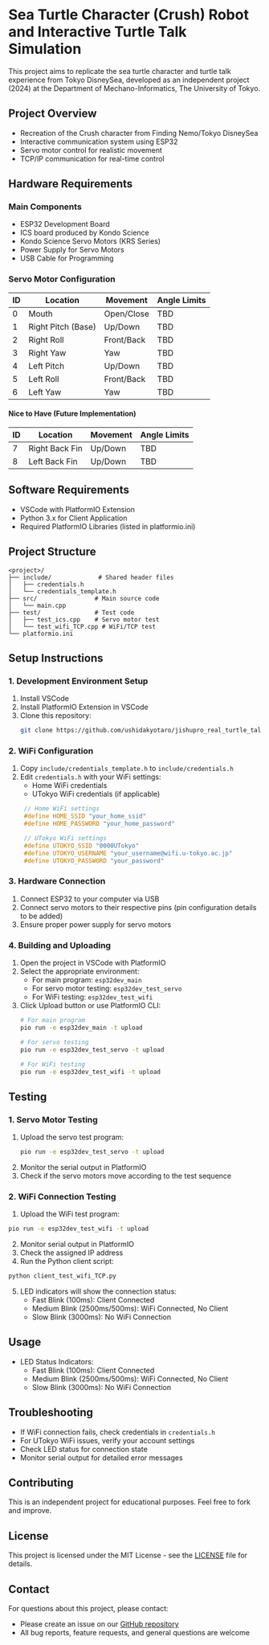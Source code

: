 # Sea Turtle Character (Crush) Robot and Interactive Turtle Talk Simulation

This project aims to replicate the sea turtle character and turtle talk experience from Tokyo DisneySea, developed as an independent project (2024) at the Department of Mechano-Informatics, The University of Tokyo.

## Project Overview
- Recreation of the Crush character from Finding Nemo/Tokyo DisneySea
- Interactive communication system using ESP32
- Servo motor control for realistic movement
- TCP/IP communication for real-time control

## Hardware Requirements
### Main Components
- ESP32 Development Board
- ICS board produced by Kondo Science
- Kondo Science Servo Motors (KRS Series)
- Power Supply for Servo Motors
- USB Cable for Programming

### Servo Motor Configuration
| ID | Location | Movement | Angle Limits |
|----|----------|----------|--------------|
| 0  | Mouth    | Open/Close | TBD |
| 1  | Right Pitch (Base) | Up/Down | TBD |
| 2  | Right Roll | Front/Back | TBD |
| 3  | Right Yaw | Yaw | TBD |
| 4  | Left Pitch | Up/Down | TBD |
| 5  | Left Roll | Front/Back | TBD |
| 6  | Left Yaw | Yaw | TBD |

#### Nice to Have (Future Implementation)
| ID | Location | Movement | Angle Limits |
|----|----------|----------|--------------|
| 7  | Right Back Fin | Up/Down | TBD |
| 8  | Left Back Fin | Up/Down | TBD |

## Software Requirements
- VSCode with PlatformIO Extension
- Python 3.x for Client Application
- Required PlatformIO Libraries (listed in platformio.ini)

## Project Structure
```plaintext
<project>/
├── include/             # Shared header files
│   ├── credentials.h
│   └── credentials_template.h
├── src/                # Main source code
│   └── main.cpp
├── test/               # Test code
│   ├── test_ics.cpp    # Servo motor test
│   └── test_wifi_TCP.cpp # WiFi/TCP test
└── platformio.ini
```

## Setup Instructions
### 1. Development Environment Setup
1. Install VSCode
2. Install PlatformIO Extension in VSCode
3. Clone this repository:
   ```bash
   git clone https://github.com/ushidakyotaro/jishupro_real_turtle_talk_esp32.git
   ```

### 2. WiFi Configuration
1. Copy `include/credentials_template.h` to `include/credentials.h`
2. Edit `credentials.h` with your WiFi settings:
   - Home WiFi credentials
   - UTokyo WiFi credentials (if applicable)
   ```cpp
    // Home WiFi settings
    #define HOME_SSID "your_home_ssid"
    #define HOME_PASSWORD "your_home_password"

    // UTokyo WiFi settings
    #define UTOKYO_SSID "0000UTokyo"
    #define UTOKYO_USERNAME "your_username@wifi.u-tokyo.ac.jp"
    #define UTOKYO_PASSWORD "your_password"
   ```

### 3. Hardware Connection
1. Connect ESP32 to your computer via USB
2. Connect servo motors to their respective pins (pin configuration details to be added)
3. Ensure proper power supply for servo motors

### 4. Building and Uploading
1. Open the project in VSCode with PlatformIO
2. Select the appropriate environment:
   - For main program: `esp32dev_main`
   - For servo motor testing: `esp32dev_test_servo`
   - For WiFi testing: `esp32dev_test_wifi`
3. Click Upload button or use PlatformIO CLI:
   ```bash
   # For main program
   pio run -e esp32dev_main -t upload
   
   # For servo testing
   pio run -e esp32dev_test_servo -t upload
   
   # For WiFi testing
   pio run -e esp32dev_test_wifi -t upload

## Testing
### 1. Servo Motor Testing
1. Upload the servo test program:
   ```bash
   pio run -e esp32dev_test_servo -t upload
    ```
2. Monitor the serial output in PlatformIO
3. Check if the servo motors move according to the test sequence

### 2. WiFi Connection Testing

1. Upload the WiFi test program:
```bash
pio run -e esp32dev_test_wifi -t upload
```
2. Monitor serial output in PlatformIO
3. Check the assigned IP address
4. Run the Python client script:
```bash
python client_test_wifi_TCP.py
```

5. LED indicators will show the connection status:
    - Fast Blink (100ms): Client Connected
    - Medium Blink (2500ms/500ms): WiFi Connected, No Client
    - Slow Blink (3000ms): No WiFi Connection


## Usage
- LED Status Indicators:
  - Fast Blink (100ms): Client Connected
  - Medium Blink (2500ms/500ms): WiFi Connected, No Client
  - Slow Blink (3000ms): No WiFi Connection

## Troubleshooting
- If WiFi connection fails, check credentials in `credentials.h`
- For UTokyo WiFi issues, verify your account settings
- Check LED status for connection state
- Monitor serial output for detailed error messages

## Contributing
This is an independent project for educational purposes. Feel free to fork and improve.

## License
This project is licensed under the MIT License - see the [LICENSE](LICENSE) file for details.

## Contact
For questions about this project, please contact:
- Please create an issue on our [GitHub repository](https://github.com/ushidakyotaro/jishupro_real_turtle_talk_esp32/issues)
- All bug reports, feature requests, and general questions are welcome
